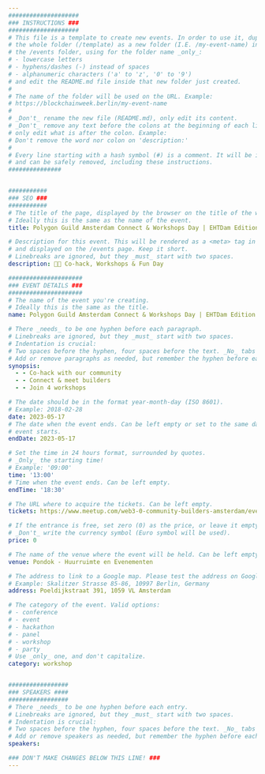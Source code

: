 ```yaml
---
####################
### INSTRUCTIONS ###
####################
# This file is a template to create new events. In order to use it, duplicate
# the whole folder (/template) as a new folder (I.E. /my-event-name) inside of
# the /events folder, using for the folder name _only_:
# - lowercase letters
# - hyphens/dashes (-) instead of spaces
# - alphanumeric characters ('a' to 'z', '0' to '9')
# and edit the README.md file inside that new folder just created.
#
# The name of the folder will be used on the URL. Example:
# https://blockchainweek.berlin/my-event-name
#
# _Don't_ rename the new file (README.md), only edit its content.
# _Don't_ remove any text before the colons at the beginning of each line,
# only edit what is after the colon. Example:
# Don't remove the word nor colon on 'description:'
#
# Every line starting with a hash symbol (#) is a comment. It will be ignored
# and can be safely removed, including these instructions.
###############


###########
### SEO ###
###########
# The title of the page, displayed by the browser on the title of the window.
# Ideally this is the same as the name of the event.
title: Polygon Guild Amsterdam Connect & Workshops Day | EHTDam Edition

# Description for this event. This will be rendered as a <meta> tag in the HTML,
# and displayed on the /events page. Keep it short.
# Linebreaks are ignored, but they _must_ start with two spaces.
description: 🧑‍💻 Co-hack, Workshops & Fun Day

#####################
### EVENT DETAILS ###
#####################
# The name of the event you're creating.
# Ideally this is the same as the title.
name: Polygon Guild Amsterdam Connect & Workshops Day | EHTDam Edition

# There _needs_ to be one hyphen before each paragraph.
# Linebreaks are ignored, but they _must_ start with two spaces.
# Indentation is crucial:
# Two spaces before the hyphen, four spaces before the text. _No_ tabs allowed.
# Add or remove paragraphs as needed, but remember the hyphen before each entry.
synopsis:
  - - Co-hack with our community 
  - - Connect & meet builders 
  - - Join 4 workshops

# The date should be in the format year-month-day (ISO 8601).
# Example: 2018-02-28
date: 2023-05-17
# The date when the event ends. Can be left empty or set to the same day the
# event starts.
endDate: 2023-05-17

# Set the time in 24 hours format, surrounded by quotes.
# _Only_ the starting time!
# Example: '09:00'
time: '13:00'
# Time when the event ends. Can be left empty.
endTime: '18:30'

# The URL where to acquire the tickets. Can be left empty.
tickets: https://www.meetup.com/web3-0-community-builders-amsterdam/events/293239922/

# If the entrance is free, set zero (0) as the price, or leave it empty.
# _Don't_ write the currency symbol (Euro symbol will be used).
price: 0

# The name of the venue where the event will be held. Can be left empty.
venue: Pondok - Huurruimte en Evenementen

# The address to link to a Google map. Please test the address on Google Maps.
# Example: Skalitzer Strasse 85-86, 10997 Berlin, Germany
address: Poeldijkstraat 391, 1059 VL Amsterdam

# The category of the event. Valid options:
# - conference
# - event
# - hackathon
# - panel
# - workshop
# - party
# Use _only_ one, and don't capitalize.
category: workshop


#################
### SPEAKERS ####
#################
# There _needs_ to be one hyphen before each entry.
# Linebreaks are ignored, but they _must_ start with two spaces.
# Indentation is crucial:
# Two spaces before the hyphen, four spaces before the text. _No_ tabs allowed.
# Add or remove speakers as needed, but remember the hyphen before each entry.
speakers:

### DON'T MAKE CHANGES BELOW THIS LINE! ###
---
```


<!-- ### DON'T MAKE CHANGES BELOW THIS LINE! ### -->

<Event-Content/>
